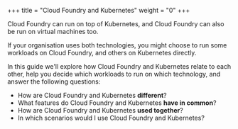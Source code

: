 +++
title = "Cloud Foundry and Kubernetes"
weight = "0"
+++

Cloud Foundry can run on top of Kubernetes, and Cloud Foundry can also be run on virtual machines too.

If your organisation uses both technologies, you might choose to run some workloads on Cloud Foundry, and others on Kubernetes directly.

In this guide we'll explore how Cloud Foundry and Kubernetes relate to each other, help you decide which workloads to run on which technology, and answer the following questions:

* How are Cloud Foundry and Kubernetes **different**?
* What features do Cloud Foundry and Kubernetes **have in common**?
* How are Cloud Foundry and Kubernetes **used together**?
* In which scenarios would I use Cloud Foundry and Kubernetes?


